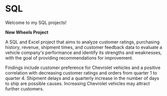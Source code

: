 # SQL
Welcome to my SQL projects!

**New Wheels Project**

A SQL and Excel project that aims to analyze customer ratings, purchasing history, revenue, shipment times, 
and customer feedback data to evaluate a vehicle company's performance and identify its strengths and
weaknesses, with the goal of providing recommendations for improvement. 

Findings include customer preference for Chevrolet vehicles and a positive correlation with decreasing customer
ratings and orders from quarter 1 to quarter 4. Shipment delays and a quarterly increase in the number of days
to ship are possible causes. Increasing Chevrolet vehicles may attract further customers.
